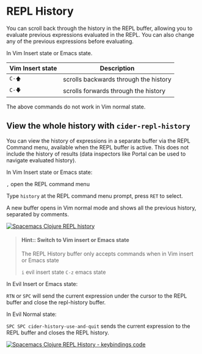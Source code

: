 # REPL History


You can scroll back through the history in the REPL buffer, allowing you to evaluate previous expressions evaluated in the REPL.  You can also change any of the previous expressions before evaluating.

In Vim Insert state or Emacs state.

| Vim Insert state | Description                           |
|------------------|---------------------------------------|
| `C-🡅`            | scrolls backwards through the history |
| `C-🡇`            | scrolls forwards through the history  |

The above commands do not work in Vim normal state.


## View the whole history with `cider-repl-history`

You can view the history of expressions in a separate buffer via the REPL Command menu, available when the REPL buffer is active.  This does not include the history of results (data inspectors like Portal can be used to navigate evaluated history).

In Vim Insert state or Emacs state:

`,` open the REPL command menu

Type `history` at the REPL command menu prompt, press `RET` to select.

A new buffer opens in Vim normal mode and shows all the previous history, separated by comments.

[![Spacemacs Clojure REPL history](/spacemacs/images/spacemacs-clojure-repl-history-buffer.png)](/spacemacs/images/spacemacs-clojure-repl-history-buffer.png)


> #### Hint:: Switch to Vim insert or Emacs state
> The REPL History buffer only accepts commands when in Vim insert or Emacs state
>
> `i` evil insert state
> `C-z` emacs state

In Evil Insert or Emacs state:

`RTN` or `SPC` will send the current expression under the cursor to the REPL buffer and close the repl-history buffer.


In Evil Normal state:

`SPC SPC cider-history-use-and-quit` sends the current expression to the REPL buffer and closes the REPL history.


[![Spacemacs Clojure REPL History - keybindings code](/spacemacs/images/spacemacs-clojure-repl-history-keybindings-code.png)](/spacemacs/images/spacemacs-clojure-repl-history-keybindings-code.png)
